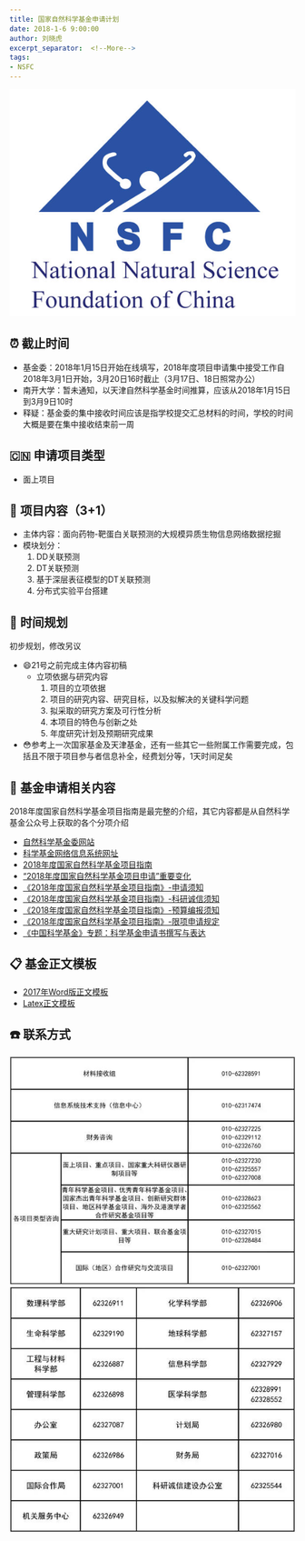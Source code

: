 ```yaml
---
title: 国家自然科学基金申请计划
date: 2018-1-6 9:00:00
author: 刘晓虎
excerpt_separator:  <!--More-->
tags:
- NSFC
---
```


![NSFC](https://raw.githubusercontent.com/nkiip/nkiip.github.com/master/raw/20180106/NSFC.png)

## :alarm_clock: 截止时间

* 基金委：2018年1月15日开始在线填写，2018年度项目申请集中接受工作自2018年3月1日开始，3月20日16时截止（3月17日、18日照常办公）
* 南开大学：暂未通知，以天津自然科学基金时间推算，应该从2018年1月15日到3月9日10时
* 释疑：基金委的集中接收时间应该是指学校提交汇总材料的时间，学校的时间大概是要在集中接收结束前一周

## :cn: 申请项目类型

* 面上项目

## :blue_book: 项目内容（3+1）

* 主体内容：面向药物-靶蛋白关联预测的大规模异质生物信息网络数据挖掘
* 模块划分：
	1. DD关联预测
	2. DT关联预测
	3. 基于深层表征模型的DT关联预测
	4. 分布式实验平台搭建

## :calendar: 时间规划

初步规划，修改另议

* :smile:21号之前完成主体内容初稿
	* 立项依据与研究内容
		1. 项目的立项依据
		2. 项目的研究内容、研究目标，以及拟解决的关键科学问题
		3. 拟采取的研究方案及可行性分析
		4. 本项目的特色与创新之处
		5. 年度研究计划及预期研究成果
* :flushed:参考上一次国家基金及天津基金，还有一些其它一些附属工作需要完成，包括且不限于项目参与者信息补全，经费划分等，1天时间足矣


## :battery: 基金申请相关内容

2018年度国家自然科学基金项目指南是最完整的介绍，其它内容都是从自然科学基金公众号上获取的各个分项介绍

* [自然科学基金委网站](http://www.nsfc.gov.cn/)
* [科学基金网络信息系统网址](https://isisn.nsfc.gov.cn/)
* [2018年度国家自然科学基金项目指南](http://www.nsfc.gov.cn/nsfc/cen/xmzn/2018xmzn/index.html)
* [“2018年度国家自然科学基金项目申请”重要变化](http://mp.weixin.qq.com/s/8AmPl2PFpO6U-VltNsV8Ow)
* [《2018年度国家自然科学基金项目指南》-申请须知](http://mp.weixin.qq.com/s/_Jgftcf0LFB_LJO8b31m6w)
* [《2018年度国家自然科学基金项目指南》-科研诚信须知](http://mp.weixin.qq.com/s/ipifJfThuauY3f1FA3XVIA)
* [《2018年度国家自然科学基金项目指南》-预算编报须知](http://mp.weixin.qq.com/s/Z1OzqShVmul7kwB7kcHnoA)
* [《2018年度国家自然科学基金项目指南》-限项申请规定](http://mp.weixin.qq.com/s/C7CkOtQ9r8GfWQywDobHcA)
* [《中国科学基金》专题：科学基金申请书撰写与表达](http://mp.weixin.qq.com/s/licmGNvwrmBUdS8Poz_hBQ)

## :clipboard: 基金正文模板

* [2017年Word版正文模板](https://raw.githubusercontent.com/nkiip/iNSFC/master/2017年正文模板.doc)
* [Latex正文模板](https://github.com/nkiip/iNSFC)

## :telephone: 联系方式

![咨询电话](https://raw.githubusercontent.com/nkiip/nkiip.github.com/master/raw/20180106/advisory_phone.jpg)
![各部门咨询电话](https://raw.githubusercontent.com/nkiip/nkiip.github.com/master/raw/20180106/department_phone.jpg)
